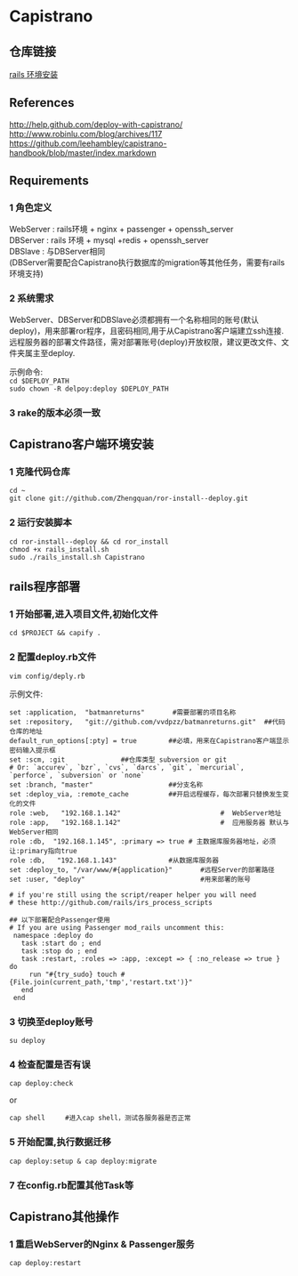 Capistrano
==========

仓库链接
--------

[rails 环境安装][0]

References
----------

http://help.github.com/deploy-with-capistrano/  
http://www.robinlu.com/blog/archives/117  
https://github.com/leehambley/capistrano-handbook/blob/master/index.markdown


Requirements
------------
### 1 角色定义
WebServer : rails环境 + nginx + passenger + openssh_server  
DBServer : rails 环境 + mysql +redis + openssh_server  
DBSlave : 与DBServer相同   
(DBServer需要配合Capistrano执行数据库的migration等其他任务，需要有rails环境支持)

### 2 系统需求
WebServer、DBServer和DBSlave必须都拥有一个名称相同的账号(默认deploy)，用来部署ror程序，且密码相同,用于从Capistrano客户端建立ssh连接.  
远程服务器的部署文件路径，需对部署账号(deploy)开放权限，建议更改文件、文件夹属主至deploy.  

示例命令:  
`cd $DEPLOY_PATH`  
`sudo chown -R delpoy:deploy $DEPLOY_PATH`

### 3 rake的版本必须一致  


Capistrano客户端环境安装
------------------------


### 1 克隆代码仓库  
	cd ~
	git clone git://github.com/Zhengquan/ror-install--deploy.git
### 2 运行安装脚本
	cd ror-install--deploy && cd ror_install
	chmod +x rails_install.sh
	sudo ./rails_install.sh Capistrano


rails程序部署
------------

### 1 开始部署,进入项目文件,初始化文件
	cd $PROJECT && capify .

### 2 配置deploy.rb文件
	vim config/deply.rb
示例文件:  

	set :application,  "batmanreturns"       #需要部署的项目名称 
	set :repository,   "git://github.com/vvdpzz/batmanreturns.git"  ##代码仓库的地址
	default_run_options[:pty] = true        ##必填，用来在Capistrano客户端显示密码输入提示框
	set :scm, :git 				##仓库类型 subversion or git
	# Or: `accurev`, `bzr`, `cvs`, `darcs`, `git`, `mercurial`, `perforce`, `subversion` or `none`
	set :branch, "master"                   ##分支名称
	set :deploy_via, :remote_cache          ##开启远程缓存，每次部署只替换发生变化的文件
	role :web,   "192.168.1.142"                         #  WebServer地址
	role :app,   "192.168.1.142"                         #  应用服务器 默认与WebServer相同
	role :db,  "192.168.1.145", :primary => true # 主数据库服务器地址，必须让:primary指向true
	role :db,   "192.168.1.143" 			#从数据库服务器
	set :deploy_to, "/var/www/#{application}"       #远程Server的部署路径
	set :user, "deploy"                             #用来部署的账号
	
	# if you're still using the script/reaper helper you will need
	# these http://github.com/rails/irs_process_scripts
	
	## 以下部署配合Passenger使用
	# If you are using Passenger mod_rails uncomment this:
	 namespace :deploy do
	   task :start do ; end
	   task :stop do ; end
	   task :restart, :roles => :app, :except => { :no_release => true } do
	     run "#{try_sudo} touch #{File.join(current_path,'tmp','restart.txt')}"
	   end
	 end
	

### 3 切换至deploy账号
	su deploy
### 4 检查配置是否有误
	cap deploy:check
or  

	cap shell     #进入cap shell，测试各服务器是否正常

### 5 开始配置,执行数据迁移
	cap deploy:setup & cap deploy:migrate

### 7 在config.rb配置其他Task等


Capistrano其他操作
-----------------
### 1 重启WebServer的Nginx & Passenger服务
	cap deploy:restart	

[0]: https://github.com/Zhengquan/ror-install--deploy
